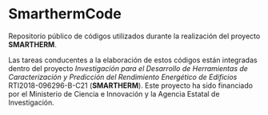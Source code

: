 # SmarthermCode
Repositorio público de códigos utilizados durante la realización del proyecto 
**SMARTHERM**.

Las tareas conducentes a la elaboración de estos códigos están integradas dentro del 
proyecto _Investigación para el Desarrollo de Herramientas de Caracterización y 
Predicción del Rendimiento Energético de Edificios_ RTI2018-096296-B-C21 (**SMARTHERM**).
Este proyecto ha sido financiado por el Ministerio de Ciencia e Innovación y la 
Agencia Estatal de Investigación.